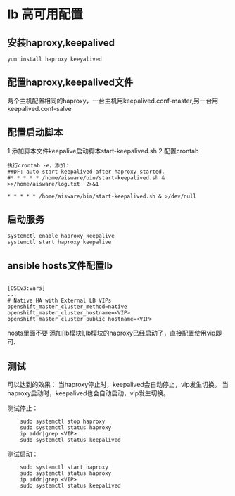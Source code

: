 # lb 高可用配置

## 安装haproxy,keepalived
```
yum install haproxy keeyalived
```

## 配置haproxy,keepalived文件
两个主机配置相同的haproxy，一台主机用keepalived.conf-master,另一台用keepalived.conf-salve

## 配置启动脚本
1.添加脚本文件keepalive启动脚本start-keepalived.sh
2.配置crontab
```
执行crontab -e，添加：
##DF: auto start keepalived after haproxy started.
#* * * * * /home/aisware/bin/start-keepalived.sh & >>/home/aisware/log.txt  2>&1

* * * * * /home/aisware/bin/start-keepalived.sh & >/dev/null
```


## 启动服务
```
systemctl enable haproxy keepalive
systemctl start haproxy keepalive
```



## ansible hosts文件配置lb

```

[OSEv3:vars]
...
# Native HA with External LB VIPs
openshift_master_cluster_method=native
openshift_master_cluster_hostname=<VIP>
openshift_master_cluster_public_hostname=<VIP>

```
hosts里面不要 添加[lb模块],lb模块的haproxy已经启动了，直接配置使用vip即可.



## 测试
可以达到的效果：
	当haproxy停止时，keepalived会自动停止，vip发生切换。
	当haproxy启动时，keepalived也会自动启动，vip发生切换。

测试停止：
```
	sudo systemctl stop haproxy
	sudo systemctl status haproxy
	ip addr|grep <VIP>
	sudo systemctl status keepalived
```

测试启动：
```
	sudo systemctl start haproxy
	sudo systemctl status haproxy
	ip addr|grep <VIP>
	sudo systemctl status keepalived
 ```
